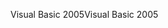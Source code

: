 <span data-ttu-id="e6792-101">Visual Basic 2005</span><span class="sxs-lookup"><span data-stu-id="e6792-101">Visual Basic 2005</span></span>